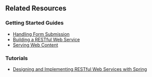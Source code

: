 ## Related Resources

### Getting Started Guides

* [Handling Form Submission][gs-handling-form-submission]
* [Building a RESTful Web Service][gs-rest-service]
* [Serving Web Content][gs-serving-web-content]

[gs-handling-form-submission]: /guides/gs/handling-form-submission
[gs-rest-service]: /guides/gs/rest-service
[gs-serving-web-content]: /guides/gs/serving-web-content

### Tutorials

* [Designing and Implementing RESTful Web Services with Spring][tut-rest]

[tut-rest]: /tut/rest/